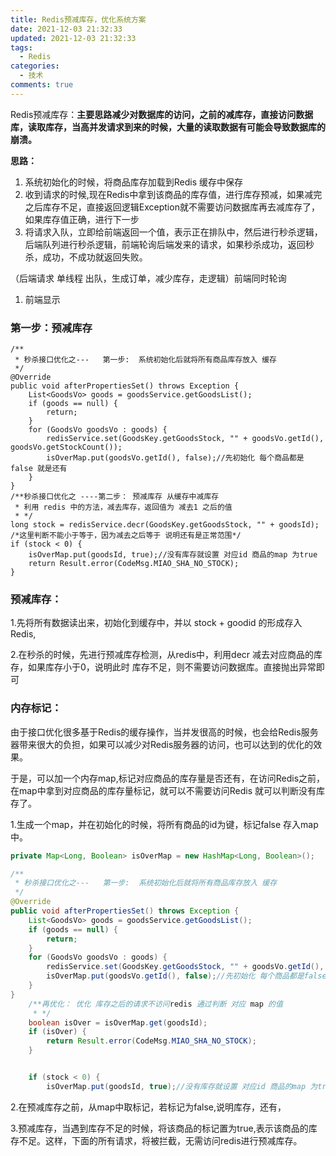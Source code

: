 ```yaml
---
title: Redis预减库存，优化系统方案
date: 2021-12-03 21:32:33
updated: 2021-12-03 21:32:33
tags:
  - Redis
categories:
  - 技术
comments: true
---
```

Redis预减库存：**主要思路减少对数据库的访问，之前的减库存，直接访问数据库，读取库存，当高并发请求到来的时候，大量的读取数据有可能会导致数据库的崩溃。**



**思路：**

1. 系统初始化的时候，将商品库存加载到Redis 缓存中保存
2. 收到请求的时候,现在Redis中拿到该商品的库存值，进行库存预减，如果减完之后库存不足，直接返回逻辑Exception就不需要访问数据库再去减库存了，如果库存值正确，进行下一步
3. 将请求入队，立即给前端返回一个值，表示正在排队中，然后进行秒杀逻辑，后端队列进行秒杀逻辑，前端轮询后端发来的请求，如果秒杀成功，返回秒杀，成功，不成功就返回失败。

（后端请求 单线程 出队，生成订单，减少库存，走逻辑）前端同时轮询

1. 前端显示

### 第一步：预减库存

```
/**
 * 秒杀接口优化之---   第一步:  系统初始化后就将所有商品库存放入 缓存
 */
@Override
public void afterPropertiesSet() throws Exception {
    List<GoodsVo> goods = goodsService.getGoodsList();
    if (goods == null) {
        return;
    }
    for (GoodsVo goodsVo : goods) {
        redisService.set(GoodsKey.getGoodsStock, "" + goodsVo.getId(), goodsVo.getStockCount());
        isOverMap.put(goodsVo.getId(), false);//先初始化 每个商品都是false 就是还有
    }
}
/**秒杀接口优化之 ----第二步： 预减库存 从缓存中减库存
 * 利用 redis 中的方法，减去库存，返回值为 减去1 之后的值
 * */
long stock = redisService.decr(GoodsKey.getGoodsStock, "" + goodsId);
/*这里判断不能小于等于，因为减去之后等于 说明还有是正常范围*/
if (stock < 0) {
    isOverMap.put(goodsId, true);//没有库存就设置 对应id 商品的map 为true
    return Result.error(CodeMsg.MIAO_SHA_NO_STOCK);
}
```

### 预减库存：

1.先将所有数据读出来，初始化到缓存中，并以 stock + goodid 的形成存入Redis,

2.在秒杀的时候，先进行预减库存检测，从redis中，利用decr 减去对应商品的库存，如果库存小于0，说明此时 库存不足，则不需要访问数据库。直接抛出异常即可

### 内存标记：

由于接口优化很多基于Redis的缓存操作，当并发很高的时候，也会给Redis服务器带来很大的负担，如果可以减少对Redis服务器的访问，也可以达到的优化的效果。

于是，可以加一个内存map,标记对应商品的库存量是否还有，在访问Redis之前，在map中拿到对应商品的库存量标记，就可以不需要访问Redis 就可以判断没有库存了。

1.生成一个map，并在初始化的时候，将所有商品的id为键，标记false 存入map中。

```java
private Map<Long, Boolean> isOverMap = new HashMap<Long, Boolean>();

/**
 * 秒杀接口优化之---   第一步:  系统初始化后就将所有商品库存放入 缓存
 */
@Override
public void afterPropertiesSet() throws Exception {
    List<GoodsVo> goods = goodsService.getGoodsList();
    if (goods == null) {
        return;
    }
    for (GoodsVo goodsVo : goods) {
        redisService.set(GoodsKey.getGoodsStock, "" + goodsVo.getId(), goodsVo.getStockCount());
        isOverMap.put(goodsVo.getId(), false);//先初始化 每个商品都是false 就是还有
    }
}
    /**再优化： 优化 库存之后的请求不访问redis 通过判断 对应 map 的值
     * */
    boolean isOver = isOverMap.get(goodsId);
    if (isOver) {
        return Result.error(CodeMsg.MIAO_SHA_NO_STOCK);
    }


    if (stock < 0) {
        isOverMap.put(goodsId, true);//没有库存就设置 对应id 商品的map 为true
```

2.在预减库存之前，从map中取标记，若标记为false,说明库存，还有，

3.预减库存，当遇到库存不足的时候，将该商品的标记置为true,表示该商品的库存不足。这样，下面的所有请求，将被拦截，无需访问redis进行预减库存。